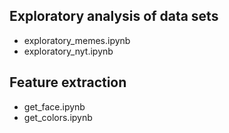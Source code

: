 ## Exploratory analysis of data sets
- exploratory_memes.ipynb
- exploratory_nyt.ipynb

## Feature extraction
- get_face.ipynb
- get_colors.ipynb
